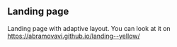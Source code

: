 ## Landing page
   Landing page with adaptive layout. You can look at it on https://abramovavi.github.io/landing--yellow/
